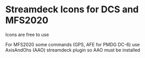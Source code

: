 # Streamdeck Icons for DCS and MFS2020
Icons are free to use

For MFS2020 some commands (GPS, AFE for PMDG DC-6) use AxisAndOhs (AAO) streamdeck plugin so AAO must be installed
